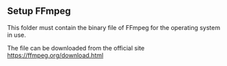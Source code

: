 ﻿Setup FFmpeg
------------

This folder must contain the binary file of FFmpeg for the operating system in use. 

The file can be downloaded from the official site https://ffmpeg.org/download.html